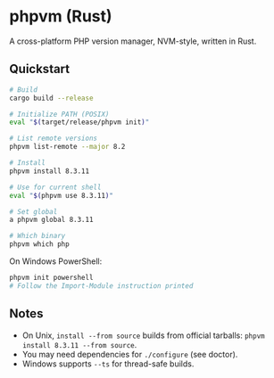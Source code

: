 # phpvm (Rust)

A cross-platform PHP version manager, NVM-style, written in Rust.

## Quickstart

```bash
# Build
cargo build --release

# Initialize PATH (POSIX)
eval "$(target/release/phpvm init)"

# List remote versions
phpvm list-remote --major 8.2

# Install
phpvm install 8.3.11

# Use for current shell
eval "$(phpvm use 8.3.11)"

# Set global
a phpvm global 8.3.11

# Which binary
phpvm which php
```

On Windows PowerShell:

```powershell
phpvm init powershell
# Follow the Import-Module instruction printed
```

## Notes
- On Unix, `install --from source` builds from official tarballs: `phpvm install 8.3.11 --from source`.
- You may need dependencies for `./configure` (see doctor).
- Windows supports `--ts` for thread-safe builds.
